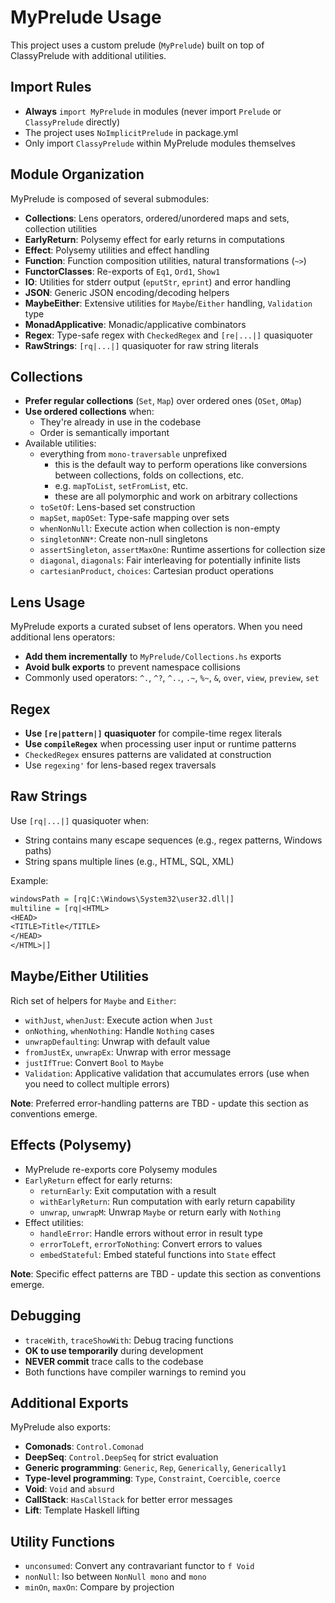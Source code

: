 # MyPrelude Usage

This project uses a custom prelude (`MyPrelude`) built on top of ClassyPrelude with additional utilities.

## Import Rules
- **Always** `import MyPrelude` in modules (never import `Prelude` or `ClassyPrelude` directly)
- The project uses `NoImplicitPrelude` in package.yml
- Only import `ClassyPrelude` within MyPrelude modules themselves

## Module Organization

MyPrelude is composed of several submodules:

- **Collections**: Lens operators, ordered/unordered maps and sets, collection utilities
- **EarlyReturn**: Polysemy effect for early returns in computations
- **Effect**: Polysemy utilities and effect handling
- **Function**: Function composition utilities, natural transformations (`~>`)
- **FunctorClasses**: Re-exports of `Eq1`, `Ord1`, `Show1`
- **IO**: Utilities for stderr output (`eputStr`, `eprint`) and error handling
- **JSON**: Generic JSON encoding/decoding helpers
- **MaybeEither**: Extensive utilities for `Maybe`/`Either` handling, `Validation` type
- **MonadApplicative**: Monadic/applicative combinators
- **Regex**: Type-safe regex with `CheckedRegex` and `[re|...|]` quasiquoter
- **RawStrings**: `[rq|...|]` quasiquoter for raw string literals

## Collections

- **Prefer regular collections** (`Set`, `Map`) over ordered ones (`OSet`, `OMap`)
- **Use ordered collections** when:
  - They're already in use in the codebase
  - Order is semantically important
- Available utilities:
  - everything from `mono-traversable` unprefixed
    - this is the default way to perform operations like conversions between collections, folds on collections, etc.
    - e.g. `mapToList`, `setFromList`, etc.
    - these are all polymorphic and work on arbitrary collections
  - `toSetOf`: Lens-based set construction
  - `mapSet`, `mapOSet`: Type-safe mapping over sets
  - `whenNonNull`: Execute action when collection is non-empty
  - `singletonNN*`: Create non-null singletons
  - `assertSingleton`, `assertMaxOne`: Runtime assertions for collection size
  - `diagonal`, `diagonals`: Fair interleaving for potentially infinite lists
  - `cartesianProduct`, `choices`: Cartesian product operations

## Lens Usage

MyPrelude exports a curated subset of lens operators. When you need additional lens operators:
- **Add them incrementally** to `MyPrelude/Collections.hs` exports
- **Avoid bulk exports** to prevent namespace collisions
- Commonly used operators: `^.`, `^?`, `^..`, `.~`, `%~`, `&`, `over`, `view`, `preview`, `set`

## Regex

- **Use `[re|pattern|]` quasiquoter** for compile-time regex literals
- **Use `compileRegex`** when processing user input or runtime patterns
- `CheckedRegex` ensures patterns are validated at construction
- Use `regexing'` for lens-based regex traversals

## Raw Strings

Use `[rq|...|]` quasiquoter when:
- String contains many escape sequences (e.g., regex patterns, Windows paths)
- String spans multiple lines (e.g., HTML, SQL, XML)

Example:
```haskell
windowsPath = [rq|C:\Windows\System32\user32.dll|]
multiline = [rq|<HTML>
<HEAD>
<TITLE>Title</TITLE>
</HEAD>
</HTML>|]
```

## Maybe/Either Utilities

Rich set of helpers for `Maybe` and `Either`:
- `withJust`, `whenJust`: Execute action when `Just`
- `onNothing`, `whenNothing`: Handle `Nothing` cases
- `unwrapDefaulting`: Unwrap with default value
- `fromJustEx`, `unwrapEx`: Unwrap with error message
- `justIfTrue`: Convert `Bool` to `Maybe`
- `Validation`: Applicative validation that accumulates errors (use when you need to collect multiple errors)

**Note**: Preferred error-handling patterns are TBD - update this section as conventions emerge.

## Effects (Polysemy)

- MyPrelude re-exports core Polysemy modules
- `EarlyReturn` effect for early returns:
  - `returnEarly`: Exit computation with a result
  - `withEarlyReturn`: Run computation with early return capability
  - `unwrap`, `unwrapM`: Unwrap `Maybe` or return early with `Nothing`
- Effect utilities:
  - `handleError`: Handle errors without error in result type
  - `errorToLeft`, `errorToNothing`: Convert errors to values
  - `embedStateful`: Embed stateful functions into `State` effect

**Note**: Specific effect patterns are TBD - update this section as conventions emerge.

## Debugging

- `traceWith`, `traceShowWith`: Debug tracing functions
- **OK to use temporarily** during development
- **NEVER commit** trace calls to the codebase
- Both functions have compiler warnings to remind you

## Additional Exports

MyPrelude also exports:
- **Comonads**: `Control.Comonad`
- **DeepSeq**: `Control.DeepSeq` for strict evaluation
- **Generic programming**: `Generic`, `Rep`, `Generically`, `Generically1`
- **Type-level programming**: `Type`, `Constraint`, `Coercible`, `coerce`
- **Void**: `Void` and `absurd`
- **CallStack**: `HasCallStack` for better error messages
- **Lift**: Template Haskell lifting

## Utility Functions

- `unconsumed`: Convert any contravariant functor to `f Void`
- `nonNull`: Iso between `NonNull mono` and `mono`
- `minOn`, `maxOn`: Compare by projection
